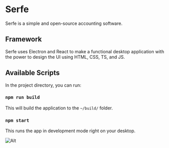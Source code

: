 # Serfe

Serfe is a simple and open-source accounting software.

## Framework

Serfe uses Electron and React to make a functional desktop application with the power to design the UI using HTML, CSS, 
TS, and JS.

## Available Scripts

In the project directory, you can run:

### `npm run build`
This will build the application to the `~/build/` folder.

### `npm start`
This runs the app in development mode right on your desktop.

![Alt](https://repobeats.axiom.co/api/embed/fd57ae5b1a456819975ab2f2aa2f4d9212fef052.svg "Repobeats analytics image")
